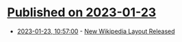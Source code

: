 # [Published on 2023-01-23](index.md)

* [2023-01-23, 10:57:00](https://soylentnews.org/article.pl?sid=23/01/22/1529226&from=rss) - [New Wikipedia Layout Released](https://soylentnews.org/article.pl?sid=23/01/22/1529226&from=rss)
